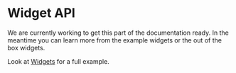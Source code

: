 # Widget API

We are currently working to get this part of the documentation ready. In the meantime you can learn more from the example widgets or the out of the box widgets. 

Look at [Widgets](https://github.com/senses-smart-mirror/senses-widgets) for a full example. 

<!--
Subscribe to any message from the helper file:
<br /><br />
<img src="/widget-subscribe.png" alt="Widget Configuration" width="500"/>
<br /><br />
Handler to be executed after new message from the helper file:
<br /><br />
<img src="/widget-handle-socket.png" alt="Widget Configuration" width="500"/>
<br /><br />
Request new data from helper file:
<br /><br />
<img src="/widget-handle-socket.png" alt="Widget Configuration" width="500"/>
--->